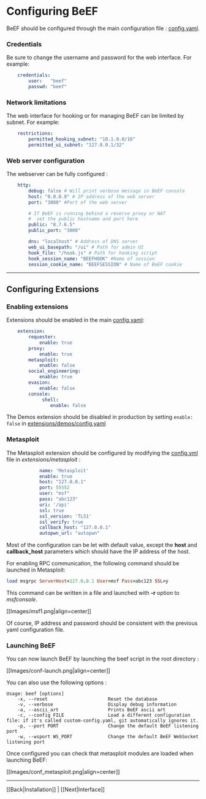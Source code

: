 # Configuring BeEF

BeEF should be configured through the main configuration file : [config.yaml](https://github.com/beefproject/beef/blob/master/config.yaml).


### Credentials

Be sure to change the username and password for the web interface. For example:

```yaml
    credentials:
        user:   "beef"
        passwd: "beef"
```

### Network limitations

The web interface for hooking or for managing BeEF can be limited by subnet. For example:

```yaml
    restrictions:
        permitted_hooking_subnet: "10.1.0.0/16"
        permitted_ui_subnet: "127.0.0.1/32"
```

### Web server configuration

The webserver can be fully configured :

```yaml
    http:
        debug: false # Will print verbose message in BeEF console
        host: "0.0.0.0" # IP address of the web server
        port: "3000" #Port of the web server

        # If BeEF is running behind a reverse proxy or NAT
        #  set the public hostname and port here
        public: "8.7.6.5"
        public_port: "3000"

        dns: "localhost" # Address of DNS server
        web_ui_basepath: "/ui" # Path for admin UI
        hook_file: "/hook.js" # Path for hooking script
        hook_session_name: "BEEFHOOK" #Name of session
        session_cookie_name: "BEEFSESSION" # Name of BeEF cookie
```

***

## Configuring Extensions

### Enabling extensions

Extensions should be enabled in the main [config.yaml](https://github.com/beefproject/beef/blob/master/config.yaml):

```yaml
    extension:
        requester:
            enable: true
        proxy:
            enable: true
        metasploit:
            enable: false
        social_engineering:
            enable: true
        evasion:
            enable: false
        console:
             shell:
                enable: false
```

The Demos extension should be disabled in production by setting `enable: false` in [extensions/demos/config.yaml](https://github.com/beefproject/beef/blob/master/extensions/demos/config.yaml)

### Metasploit

The Metasploit extension should be configured by modifying the [config.yml](https://github.com/beefproject/beef/blob/master/extensions/metasploit/config.yaml) file in _extensions/metasploit_ :

```yaml
            name: 'Metasploit'
            enable: true
            host: "127.0.0.1"
            port: 55552
            user: "msf"
            pass: "abc123"
            uri: '/api'
            ssl: true
            ssl_version: 'TLS1'
            ssl_verify: true
            callback_host: "127.0.0.1"
            autopwn_url: "autopwn"
```

Most of the configuration can be let with default value, except the **host** and **callback_host** parameters which should have the IP address of the host.

For enabling RPC communication, the following command should be launched in Metasploit:

```ruby
load msgrpc ServerHost=127.0.0.1 User=msf Pass=abc123 SSL=y
```

This command can be written in a file and launched with **-r** option to _msfconsole_.

[[Images/msf1.png|align=center]]

Of course, IP address and password should be consistent with the previous yaml configuration file.

### Launching BeEF

You can now launch BeEF by launching the beef script in the root directory :

[[Images/conf-launch.png|align=center]]

You can also use the following options :
```
Usage: beef [options]
    -x, --reset                      Reset the database
    -v, --verbose                    Display debug information
    -a, --ascii_art                  Prints BeEF ascii art
    -c, --config FILE                Load a different configuration file: if it's called custom-config.yaml, git automatically ignores it.
    -p, --port PORT                  Change the default BeEF listening port
    -w, --wsport WS_PORT             Change the default BeEF WebSocket listening port
```

Once configured you can check that metasploit modules are loaded when launching BeEF:

[[Images/conf_metasploit.png|align=center]]


***
[[Back|Installation]] | [[Next|Interface]]
